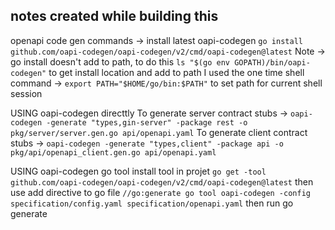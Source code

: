 ## notes created while building this

openapi code gen commands ->
install latest oapi-codegen `go install github.com/oapi-codegen/oapi-codegen/v2/cmd/oapi-codegen@latest`
Note -> go install doesn't add to path, to do this `ls "$(go env GOPATH)/bin/oapi-codegen"` to get install location and add to path
I used the one time shell command -> `export PATH="$HOME/go/bin:$PATH"` to set path for current shell session

USING oapi-codegen directtly
To generate server contract stubs -> `oapi-codegen -generate "types,gin-server" -package rest -o pkg/server/server.gen.go api/openapi.yaml`
To generate client contract stubs -> `oapi-codegen -generate "types,client" -package api -o pkg/api/openapi_client.gen.go api/openapi.yaml`

USING oapi-codegen go tool
install tool in projet `go get -tool github.com/oapi-codegen/oapi-codegen/v2/cmd/oapi-codegen@latest`
then use add directive to go file `//go:generate go tool oapi-codegen -config specification/config.yaml specification/openapi.yaml`
then run go generate
